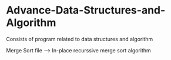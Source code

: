 # Advance-Data-Structures-and-Algorithm
Consists of program related to data structures and algorithm

Merge Sort file --> In-place recurssive merge sort algorithm
